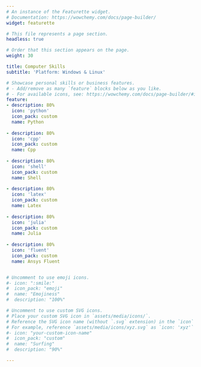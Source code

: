 ```yaml
---
# An instance of the Featurette widget.
# Documentation: https://wowchemy.com/docs/page-builder/
widget: featurette

# This file represents a page section.
headless: true

# Order that this section appears on the page.
weight: 30

title: Computer Skills
subtitle: 'Platform: Windows & Linux'

# Showcase personal skills or business features.
# - Add/remove as many `feature` blocks below as you like.
# - For available icons, see: https://wowchemy.com/docs/page-builder/#icons
feature:
- description: 80%
  icon: 'python'
  icon_pack: custom
  name: Python
  
- description: 80%
  icon: 'cpp'
  icon_pack: custom
  name: Cpp
  
- description: 80%
  icon: 'shell'
  icon_pack: custom
  name: Shell
  
- description: 80%
  icon: 'latex'
  icon_pack: custom
  name: Latex
 
- description: 80%
  icon: 'julia'
  icon_pack: custom
  name: Julia
  
- description: 80%
  icon: 'fluent'
  icon_pack: custom
  name: Ansys Fluent


# Uncomment to use emoji icons.
#- icon: ":smile:"
#  icon_pack: "emoji"
#  name: "Emojiness"
#  description: "100%"  

# Uncomment to use custom SVG icons.
# Place your custom SVG icon in `assets/media/icons/`.
# Reference the SVG icon name (without `.svg` extension) in the `icon` field.
# For example, reference `assets/media/icons/xyz.svg` as `icon: 'xyz'`
#- icon: "your-custom-icon-name"
#  icon_pack: "custom"
#  name: "Surfing"
#  description: "90%"

---
```

